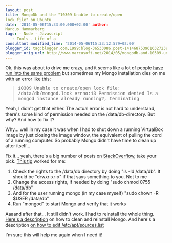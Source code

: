 ```yaml
---
layout: post
title: MongoDb and the "10309 Unable to create/open
lock file" on Ubuntu
date: '2014-05-06T15:33:00.000+02:00' author:
Marcus Hammarberg
tags: - Node - Javascript
   - Tools - Life of a
consultant modified_time: '2014-05-06T15:33:12.579+02:00'
blogger_id: tag:blogger.com,1999:blog-36533086.post-1414687539616327239
blogger_orig_url: http://www.marcusoft.net/2014/05/mongodb-and-10309-unable-to-createopen.html
---
```



<div dir="ltr" style="text-align: left;" trbidi="on">

Ok, this was about to drive me crazy, and it seems like a lot of people
<a
href="https://www.google.com/search?q=10309+Unable+to+create%2Fopen+lock+file%3A+%2Fdata%2Fdb%2Fmongod.lock+errno%3A13+Permission+denied+Is+a+mongod+instance+already+running%3F%2C+terminating&amp;oq=10309+Unable+to+create%2Fopen+lock+file%3A+%2Fdata%2Fdb%2Fmongod.lock+errno%3A13+Permission+denied+Is+a+mongod+instance+already+running%3F%2C+terminating&amp;aqs=chrome..69i57.727j0j4&amp;sourceid=chrome&amp;es_sm=122&amp;ie=UTF-8"
target="_blank">have run into the same problem</a> but sometimes my
Mongo installation dies on me with an error like this:

> <span style="font-family: Courier New, Courier, monospace;">10309
> Unable to create/open lock file: /data/db/mongod.lock errno:13
> Permission denied Is a mongod instance already running?,
> terminating</span>

Yeah, I didn't get that either. The actual error is not hard to
understand, there's some kind of permission needed on the
/data/db-directory. But why? And how to fix it?


Why... well in my case it was when I had to shut down a running
VirtualBox image by just closing the image window, the equivalent of
pulling the cord of a running computer. So probably Mongo didn't have
time to clean up after itself...

Fix it... yeah, there's a big number of posts on <a
href="http://stackoverflow.com/search?q=10309+Unable+to+create%2Fopen+lock+file"
target="_blank">StackOverflow</a>, take your pick. <a
href="http://stackoverflow.com/questions/7948789/mongodb-mongod-complains-that-there-is-no-data-db-folder"
target="_blank">This tip</a> worked for me:


1.  Check the rights to the /data/db directory by doing "ls -ld
    /data/db". It should be "drwxr-xr-x" if that says something to you.
    Not to me
2.  Change the access rights, if needed by doing "sudo chmod 0755
    /data/db"
3.  And for the user running mongo (in my case myself) "sudo chown -R
    $USER /data/db"
4.  Run "mongod" to start Mongo and verify that it works

<div>

Aaaand after that... It still didn't work. I had to reinstall the whole
thing. <a
href="http://askubuntu.com/questions/147135/how-can-i-uninstall-mongodb-and-reinstall-the-latest-version"
target="_blank">Here's a description</a> on how to clean and reinstall
Mongo. And here's a description <a
href="http://askubuntu.com/questions/197564/how-do-i-add-a-line-to-my-etc-apt-sources-list"
target="_blank">on how to edit /etc/apt/sources.list</a> 

</div>

<div>



</div>


I'm sure this will help me again when I need it! 

</div>

